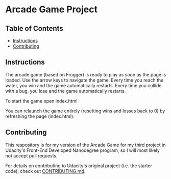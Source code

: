 # Arcade Game Project

## Table of Contents

* [Instructions](#instructions)
* [Contributing](#contributing)

## Instructions

The arcade game (based on Frogger) is ready to play as soon as the page is loaded. Use the arrow keys to navigate the game. Every time you reach the water, you win and the game automatically restarts. Every time you collide with a bug, you lose and the game automatically restarts.

To start the game open index.html

You can relaunch the game entirely (resetting wins and losses back to 0) by refreshing the page (index.html).

## Contributing

This respository is for my version of the Arcade Game for my third project in Udacity's Front-End Developed Nanodegree program, so I will most likely not accept pull requests.

For details on contributing to Udacity's original project (i.e. the starter code), check out [CONTRIBUTING.md](CONTRIBUTING.md).
